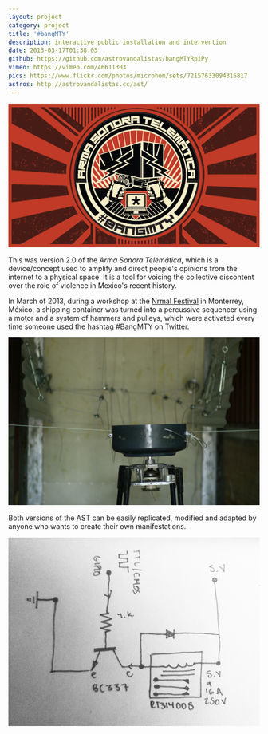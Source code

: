 ```yaml
---
layout: project
category: project
title: '#bangMTY'
description: interactive public installation and intervention
date: 2013-03-17T01:38:03
github: https://github.com/astrovandalistas/bangMTYRpiPy
vimeo: https://vimeo.com/46611303
pics: https://www.flickr.com/photos/microhom/sets/72157633094315817
astros: http://astrovandalistas.cc/ast/
---
```

![](/images/projects/bangmty/logo700x400.jpg)

This was version 2.0 of the *Arma Sonora Telemática*, which is a device/concept used to amplify and direct people's opinions from the internet to a physical space. It is a tool for voicing the collective discontent over the role of violence in Mexico's recent history.

In March of 2013, during a workshop at the [Nrmal Festival](http://festivalnrmal.net/) in Monterrey, México, a shipping container was turned into a percussive sequencer using a motor and a system of hammers and pulleys, which were activated every time someone used the hashtag #BangMTY on Twitter.

![](/images/projects/bangmty/motor00.jpg)

Both versions of the AST can be easily replicated, modified and adapted by anyone who wants to create their own manifestations.

![](/images/projects/bangmty/AST_relays.jpg)
